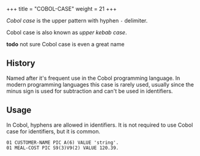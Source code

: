 +++
title = "COBOL-CASE"
weight = 21
+++

_Cobol case_ is the upper pattern with hyphen `-` delimiter.

Cobol case is also known as _upper kebab case_.

**todo** not sure Cobol case is even a great name

## History

Named after it's frequent use in the Cobol programming language.  In modern programming languages this case is rarely used, usually since the minus sign is used for subtraction and can't be used in identifiers.

## Usage

In Cobol, hyphens are allowed in identifiers.  It is not required to use Cobol case for identifiers, but it is common.
```
01 CUSTOMER-NAME PIC A(6) VALUE 'string'.
01 MEAL-COST PIC S9(3)V9(2) VALUE 120.39.
```